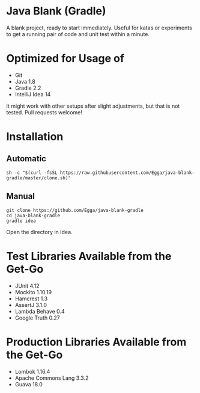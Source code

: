 # Java Blank (Gradle)

A blank project, ready to start immediately. Useful for katas or experiments to get a running pair of code and unit test within a minute.

# Optimized for Usage of
- Git
- Java 1.8
- Gradle 2.2
- IntelliJ Idea 14

It might work with other setups after slight adjustments, but that is not tested. Pull requests welcome!

# Installation

## Automatic
`sh -c "$(curl -fsSL https://raw.githubusercontent.com/Egga/java-blank-gradle/master/clone.sh)"`
    
## Manual
    
    git clone https://github.com/Egga/java-blank-gradle
    cd java-blank-gradle
    gradle idea

Open the directory in Idea.


# Test Libraries Available from the Get-Go
- JUnit 4.12
- Mockito 1.10.19
- Hamcrest 1.3
- AssertJ 3.1.0
- Lambda Behave 0.4
- Google Truth 0.27

# Production Libraries Available from the Get-Go
- Lombok 1.16.4
- Apache Commons Lang 3.3.2
- Guava 18.0
